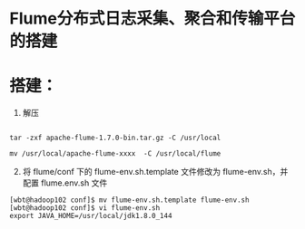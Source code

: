 # Flume分布式日志采集、聚合和传输平台的搭建

# 搭建：

1. 解压

```

tar -zxf apache-flume-1.7.0-bin.tar.gz -C /usr/local

mv /usr/local/apache-flume-xxxx  -C /usr/local/flume

```

2. 将 flume/conf 下的 flume-env.sh.template 文件修改为 flume-env.sh，并配置 flume.env.sh 文件
```
[wbt@hadoop102 conf]$ mv flume-env.sh.template flume-env.sh
[wbt@hadoop102 conf]$ vi flume-env.sh
export JAVA_HOME=/usr/local/jdk1.8.0_144
```


